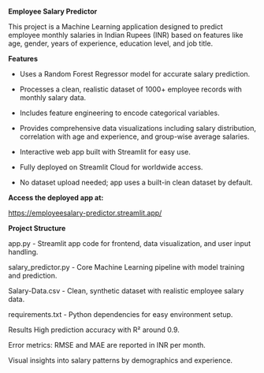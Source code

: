 **Employee Salary Predictor**

This project is a Machine Learning application designed to predict employee monthly salaries in Indian Rupees (INR) based on features like age, gender, years of experience, education level, and job title.

**Features**

- Uses a Random Forest Regressor model for accurate salary prediction.

- Processes a clean, realistic dataset of 1000+ employee records with monthly salary data.

- Includes feature engineering to encode categorical variables.

- Provides comprehensive data visualizations including salary distribution, correlation with age and experience, and group-wise average      salaries.

- Interactive web app built with Streamlit for easy use.

- Fully deployed on Streamlit Cloud for worldwide access.

- No dataset upload needed; app uses a built-in clean dataset by default.

**Access the deployed app at:**

https://employeesalary-predictor.streamlit.app/

**Project Structure**

app.py - Streamlit app code for frontend, data visualization, and user input handling.

salary_predictor.py - Core Machine Learning pipeline with model training and prediction.

Salary-Data.csv - Clean, synthetic dataset with realistic employee salary data.

requirements.txt - Python dependencies for easy environment setup.

Results
High prediction accuracy with R² around 0.9.

Error metrics: RMSE and MAE are reported in INR per month.

Visual insights into salary patterns by demographics and experience.
